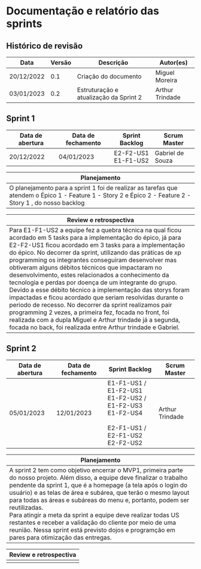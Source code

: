 # Documentação e relatório das sprints

## Histórico de revisão 

| Data | Versão | Descrição | Autor(es) |
| --- | --- | --- | --- |
| 20/12/2022 | 0.1 | Criação do documento | Miguel Moreira |
| 03/01/2023 | 0.2 | Estruturação e atualização da Sprint 2 | Arthur Trindade |

## Sprint 1

| Data de abertura | Data de fechamento | Sprint Backlog | Scrum Master |
| --- | --- | --- | --- |
| 20/12/2022 | 04/01/2023 | E2-F2-US1<br>E1-F1-US2 | Gabriel de Souza |

| Planejamento |
| --- |
| O planejamento para a sprint 1 foi de realizar as tarefas que atendem o Épico 1 - Feature 1 - Story 2 e Épico 2 - Feature 2 - Story 1 , do nosso backlog|

| Review e retrospectiva |
| ---|
| Para E1-F1-US2 a equipe fez a quebra técnica na qual ficou acordado em 5 tasks para a implementação do épico, já para E2-F2-US1 ficou acordado em 3 tasks para a implementação do épico. No decorrer da sprint, utilizando das práticas de xp programming os integrantes conseguiram desenvolver mas obtiveram alguns débitos técnicos que impactaram no desenvolvimento, estes relacionados a conhecimento da tecnologia e perdas por doença de um integrante do grupo. Devido a esse débito técnico a implementação das storys foram impactadas e ficou acordado que seriam resolvidas durante o periodo de recesso. No decorrer da sprint realizamos pair programming 2 vezes, a primeira fez, focada no front, foi realizada com a dupla Miguel e Arthur trindade já a segunda, focada no back, foi realizada entre Arthur trindade e Gabriel. |


## Sprint 2

| Data de abertura | Data de fechamento | Sprint Backlog | Scrum Master |
| --- | --- | --- | --- |
| 05/01/2023 | 12/01/2023 | E1-F1-US1 / E1-F2-US1<br>E1-F2-US2 / E1-F2-US3<br>E1-F2-US4<br><br>E2-F1-US1 / E2-F1-US2<br>E2-F2-US2   | Arthur Trindade |


| Planejamento |
| --- |
| A sprint 2 tem como objetivo encerrar o MVP1, primeira parte do nosso projeto. Além disso, a equipe deve finalizar o trabalho pendente da sprint 1, que é a homepage (a tela após o login do usuário) e as telas de área e subárea, que terão o mesmo layout para todas as áreas e subáreas do menu e, portanto, podem ser reutilizadas.<br> Para atingir a meta da sprint a equipe deve realizar todas US restantes e receber a validação do cliente por meio de uma reunião. Nessa sprint está previsto dojos e programção em pares para otimização das entregas.  |

| Review e retrospectiva |
| --- |
| |